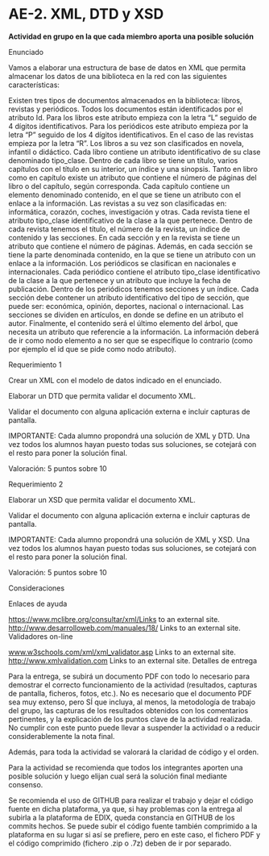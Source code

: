 # AE-2. XML, DTD y XSD
**Actividad en grupo en la que cada miembro aporta una posible solución**

Enunciado

Vamos a elaborar una estructura de base de datos en XML que permita almacenar los datos de una biblioteca en la red con las siguientes características:

Existen tres tipos de documentos almacenados en la biblioteca: libros, revistas y periódicos. Todos los documentos están identificados por el atributo Id.
Para los libros este atributo empieza con la letra “L” seguido de 4 dígitos identificativos.
Para los periódicos este atributo empieza por la letra “P” seguido de los 4 dígitos identificativos.
En el caso de las revistas empieza por la letra “R”.
Los libros a su vez son clasificados en novela, infantil o didáctico. Cada libro contiene un atributo identificativo de su clase denominado tipo_clase. Dentro de cada libro se tiene un título, varios capítulos con el título en su interior, un índice y una sinopsis. Tanto en libro como en capítulo existe un atributo que contiene el número de páginas del libro o del capítulo, según corresponda. Cada capítulo contiene un elemento denominado contenido, en el que se tiene un atributo con el enlace a la información.
Las revistas a su vez son clasificadas en: informática, corazón, coches, investigación y otras. Cada revista tiene el atributo tipo_clase identificativo de la clase a la que pertenece. Dentro de cada revista tenemos el título, el número de la revista, un índice de contenido y las secciones. En cada sección y en la revista se tiene un atributo que contiene el número de páginas. Además, en cada sección se tiene la parte denominada contenido, en la que se tiene un atributo con un enlace a la información.
Los periódicos se clasifican en nacionales e internacionales. Cada periódico contiene el atributo tipo_clase identificativo de la clase a la que pertenece y un atributo que incluye la fecha de publicación. Dentro de los periódicos tenemos secciones y un índice. Cada sección debe contener un atributo identificativo del tipo de sección, que puede ser: económica, opinión, deportes, nacional o internacional. Las secciones se dividen en artículos, en donde se define en un atributo el autor. Finalmente, el contenido será el último elemento del árbol, que necesita un atributo que referencie a la información.
La información deberá de ir como nodo elemento a no ser que se especifique lo contrario (como por ejemplo el id que se pide como nodo atributo).

Requerimiento 1

Crear un XML con el modelo de datos indicado en el enunciado.

Elaborar un DTD que permita validar el documento XML.

Validar el documento con alguna aplicación externa e incluir capturas de pantalla.

IMPORTANTE: Cada alumno propondrá una solución de XML y DTD. Una vez todos los alumnos hayan puesto todas sus soluciones, se cotejará con el resto para poner la solución final.

Valoración: 5 puntos sobre 10

Requerimiento 2

Elaborar un XSD que permita validar el documento XML.

Validar el documento con alguna aplicación externa e incluir capturas de pantalla.

IMPORTANTE: Cada alumno propondrá una solución de XML y XSD. Una vez todos los alumnos hayan puesto todas sus soluciones, se cotejará con el resto para poner la solución final.

Valoración: 5 puntos sobre 10

Consideraciones

Enlaces de ayuda

https://www.mclibre.org/consultar/xml/Links to an external site.
http://www.desarrolloweb.com/manuales/18/ Links to an external site.
Validadores on-line

www.w3schools.com/xml/xml_validator.asp Links to an external site.
http://www.xmlvalidation.com Links to an external site.
Detalles de entrega

Para la entrega, se subirá un documento PDF con todo lo necesario para demostrar el correcto funcionamiento de la actividad (resultados, capturas de pantalla, ficheros, fotos, etc.). No es necesario que el documento PDF sea muy extenso, pero SÍ que incluya, al menos, la metodología de trabajo del grupo, las capturas de los resultados obtenidos con los comentarios pertinentes, y la explicación de los puntos clave de la actividad realizada. No cumplir con este punto puede llevar a suspender la actividad o a reducir considerablemente la nota final.

Además, para toda la actividad se valorará la claridad de código y el orden.

Para la actividad se recomienda que todos los integrantes aporten una posible solución y luego elijan cual será la solución final mediante consenso.

Se recomienda el uso de GITHUB para realizar el trabajo y dejar el código fuente en dicha plataforma, ya que, si hay problemas con la entrega al subirla a la plataforma de EDIX, queda constancia en GITHUB de los commits hechos. Se puede subir el código fuente también comprimido a la plataforma en su lugar si así se prefiere, pero en este caso, el fichero PDF y el código comprimido (fichero .zip o .7z) deben de ir por separado.

